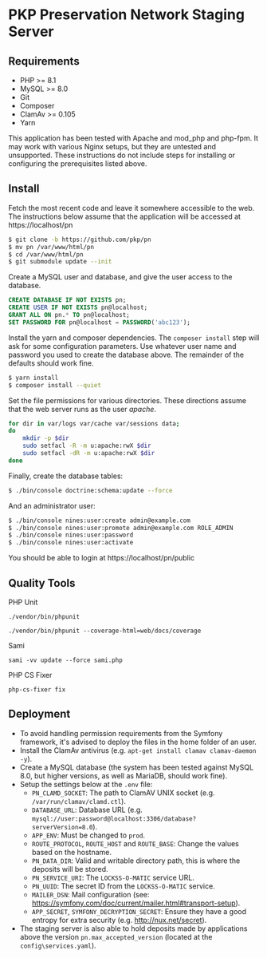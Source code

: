 # PKP Preservation Network Staging Server

## Requirements

 * PHP >= 8.1
 * MySQL >= 8.0
 * Git
 * Composer
 * ClamAv >= 0.105
 * Yarn
 
This application has been tested with Apache and mod_php and php-fpm. It 
may work with various Nginx setups, but they are untested and unsupported. These 
instructions do not include steps for installing or configuring the 
prerequisites listed above.

## Install

Fetch the most recent code and leave it 
somewhere accessible to the web. The instructions below assume that the application
will be accessed at https://localhost/pn

```bash
$ git clone -b https://github.com/pkp/pn
$ mv pn /var/www/html/pn
$ cd /var/www/html/pn
$ git submodule update --init
```

Create a MySQL user and database, and give the user access to the database.

```sql
CREATE DATABASE IF NOT EXISTS pn;
CREATE USER IF NOT EXISTS pn@localhost;
GRANT ALL ON pn.* TO pn@localhost;
SET PASSWORD FOR pn@localhost = PASSWORD('abc123');
```

Install the yarn and composer dependencies. The `composer install` step 
will ask for some configuration parameters. Use whatever user name and password 
you used to create the database above. The remainder of the defaults should 
work fine.

```bash
$ yarn install
$ composer install --quiet
```

Set the file permissions for various directories. These directions assume that the 
web server runs as the user _apache_.

```bash
for dir in var/logs var/cache var/sessions data;
do
    mkdir -p $dir
    sudo setfacl -R -m u:apache:rwX $dir
    sudo setfacl -dR -m u:apache:rwX $dir
done
```

Finally, create the database tables:

```bash
$ ./bin/console doctrine:schema:update --force
```

And an administrator user:

```bash
$ ./bin/console nines:user:create admin@example.com
$ ./bin/console nines:user:promote admin@example.com ROLE_ADMIN
$ ./bin/console nines:user:password
$ ./bin/console nines:user:activate
```


You should be able to login at https://localhost/pn/public

## Quality Tools

PHP Unit

`./vendor/bin/phpunit`

`./vendor/bin/phpunit --coverage-html=web/docs/coverage`

Sami

`sami -vv update --force sami.php`

PHP CS Fixer

`php-cs-fixer fix`


## Deployment

- To avoid handling permission requirements from the Symfony framework, it's advised to deploy the files in the home folder of an user.
- Install the ClamAv antivirus (e.g. `apt-get install clamav clamav-daemon -y`).
- Create a MySQL database (the system has been tested against MySQL 8.0, but higher versions, as well as MariaDB, should work fine).
- Setup the settings below at the `.env` file:
  - `PN_CLAMD_SOCKET`: The path to ClamAV UNIX socket (e.g. `/var/run/clamav/clamd.ctl`).
  - `DATABASE_URL`: Database URL (e.g. `mysql://user:password@localhost:3306/database?serverVersion=8.0`).
  - `APP_ENV`: Must be changed to `prod`.
  - `ROUTE_PROTOCOL`, `ROUTE_HOST` and `ROUTE_BASE`: Change the values based on the hostname.
  - `PN_DATA_DIR`: Valid and writable directory path, this is where the deposits will be stored.
  - `PN_SERVICE_URI`: The `LOCKSS-O-MATIC` service URL.
  - `PN_UUID`: The secret ID from the `LOCKSS-O-MATIC` service.
  - `MAILER_DSN`: Mail configuration (see: https://symfony.com/doc/current/mailer.html#transport-setup).
  - `APP_SECRET`, `SYMFONY_DECRYPTION_SECRET`: Ensure they have a good entropy for extra security (e.g. http://nux.net/secret).
- The staging server is also able to hold deposits made by applications above the version `pn.max_accepted_version` (located at the `config\services.yaml`).